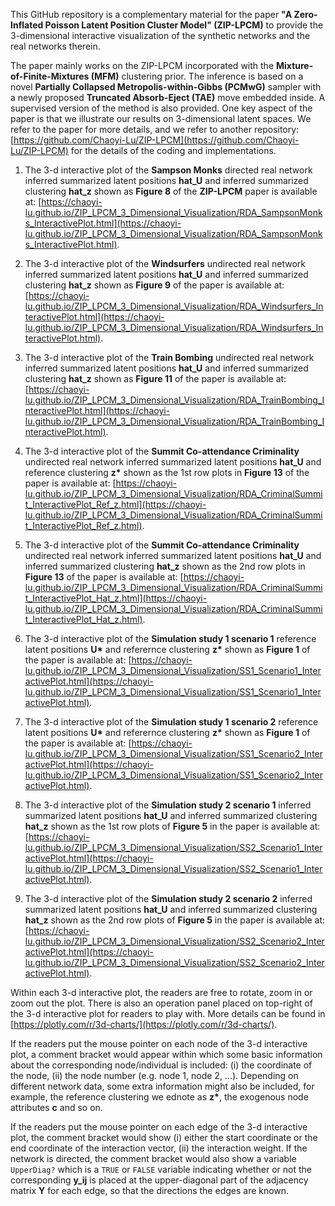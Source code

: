 This GitHub repository is a complementary material for the paper **"A Zero-Inflated Poisson Latent Position Cluster Model" (ZIP-LPCM)** to provide the 3-dimensional interactive visualization of the synthetic networks and the real networks therein. 

The paper mainly works on the ZIP-LPCM incorporated with the **Mixture-of-Finite-Mixtures (MFM)** clustering prior.
The inference is based on a novel **Partially Collapsed Metropolis-within-Gibbs (PCMwG)** sampler with a newly proposed **Truncated Absorb-Eject (TAE)** move embedded inside.
A supervised version of the method is also provided.
One key aspect of the paper is that we illustrate our results on 3-dimensional latent spaces.
We refer to the paper for more details, and we refer to another repository: [https://github.com/Chaoyi-Lu/ZIP-LPCM](https://github.com/Chaoyi-Lu/ZIP-LPCM) for the details of the coding and implementations.

1. The 3-d interactive plot of the **Sampson Monks** directed real network inferred summarized latent positions **hat_U** and inferred summarized clustering **hat_z** shown as **Figure 8** of the **ZIP-LPCM** paper is available at: [https://chaoyi-lu.github.io/ZIP_LPCM_3_Dimensional_Visualization/RDA_SampsonMonks_InteractivePlot.html](https://chaoyi-lu.github.io/ZIP_LPCM_3_Dimensional_Visualization/RDA_SampsonMonks_InteractivePlot.html).

2. The 3-d interactive plot of the **Windsurfers** undirected real network inferred summarized latent positions **hat_U** and inferred summarized clustering **hat_z** shown as **Figure 9** of the paper is available at: [https://chaoyi-lu.github.io/ZIP_LPCM_3_Dimensional_Visualization/RDA_Windsurfers_InteractivePlot.html](https://chaoyi-lu.github.io/ZIP_LPCM_3_Dimensional_Visualization/RDA_Windsurfers_InteractivePlot.html).

3. The 3-d interactive plot of the **Train Bombing** undirected real network inferred summarized latent positions **hat_U** and inferred summarized clustering **hat_z** shown as **Figure 11** of the paper is available at: [https://chaoyi-lu.github.io/ZIP_LPCM_3_Dimensional_Visualization/RDA_TrainBombing_InteractivePlot.html](https://chaoyi-lu.github.io/ZIP_LPCM_3_Dimensional_Visualization/RDA_TrainBombing_InteractivePlot.html).

4. The 3-d interactive plot of the **Summit Co-attendance Criminality** undirected real network inferred summarized latent positions **hat_U** and reference clustering **z\*** shown as the 1st row plots in **Figure 13** of the paper is available at: [https://chaoyi-lu.github.io/ZIP_LPCM_3_Dimensional_Visualization/RDA_CriminalSummit_InteractivePlot_Ref_z.html](https://chaoyi-lu.github.io/ZIP_LPCM_3_Dimensional_Visualization/RDA_CriminalSummit_InteractivePlot_Ref_z.html).

5. The 3-d interactive plot of the **Summit Co-attendance Criminality** undirected real network inferred summarized latent positions **hat_U** and inferred summarized clustering **hat_z** shown as the 2nd row plots in **Figure 13** of the paper is available at: [https://chaoyi-lu.github.io/ZIP_LPCM_3_Dimensional_Visualization/RDA_CriminalSummit_InteractivePlot_Hat_z.html](https://chaoyi-lu.github.io/ZIP_LPCM_3_Dimensional_Visualization/RDA_CriminalSummit_InteractivePlot_Hat_z.html).

6. The 3-d interactive plot of the **Simulation study 1 scenario 1** reference latent positions **U\*** and referernce clustering **z\*** shown as **Figure 1** of the paper is available at: [https://chaoyi-lu.github.io/ZIP_LPCM_3_Dimensional_Visualization/SS1_Scenario1_InteractivePlot.html](https://chaoyi-lu.github.io/ZIP_LPCM_3_Dimensional_Visualization/SS1_Scenario1_InteractivePlot.html).

7. The 3-d interactive plot of the **Simulation study 1 scenario 2** reference latent positions **U\*** and referernce clustering **z\*** shown as **Figure 1** of the paper is available at: [https://chaoyi-lu.github.io/ZIP_LPCM_3_Dimensional_Visualization/SS1_Scenario2_InteractivePlot.html](https://chaoyi-lu.github.io/ZIP_LPCM_3_Dimensional_Visualization/SS1_Scenario2_InteractivePlot.html).

8. The 3-d interactive plot of the **Simulation study 2 scenario 1** inferred summarized latent positions **hat_U** and inferred summarized clustering **hat_z** shown as the 1st row plots of **Figure 5** in the paper is available at: [https://chaoyi-lu.github.io/ZIP_LPCM_3_Dimensional_Visualization/SS2_Scenario1_InteractivePlot.html](https://chaoyi-lu.github.io/ZIP_LPCM_3_Dimensional_Visualization/SS2_Scenario1_InteractivePlot.html).

9. The 3-d interactive plot of the **Simulation study 2 scenario 2** inferred summarized latent positions **hat_U** and inferred summarized clustering **hat_z** shown as the 2nd row plots of **Figure 5** in the paper is available at: [https://chaoyi-lu.github.io/ZIP_LPCM_3_Dimensional_Visualization/SS2_Scenario2_InteractivePlot.html](https://chaoyi-lu.github.io/ZIP_LPCM_3_Dimensional_Visualization/SS2_Scenario2_InteractivePlot.html).

Within each 3-d interactive plot, the readers are free to rotate, zoom in or zoom out the plot.
There is also an operation panel placed on top-right of the 3-d interactive plot for readers to play with.
More details can be found in [https://plotly.com/r/3d-charts/](https://plotly.com/r/3d-charts/).

If the readers put the mouse pointer on each node of the 3-d interactive plot, a comment bracket would appear within which some basic information about the corresponding node/individual is included: (i) the coordinate of the node, (ii) the node number (e.g. node 1, node 2, ...).
Depending on different network data, some extra information might also be included, for example, the reference clustering we ednote as **z\***, the exogenous node attributes **c** and so on.

If the readers put the mouse pointer on each edge of the 3-d interactive plot, the comment bracket would show (i) either the start coordinate or the end coordinate of the interaction vector, (ii) the interaction weight.
If the network is directed, the comment bracket would also show a variable `UpperDiag?` which is a `TRUE` or `FALSE` variable indicating whether or not the corresponding **y_ij** is placed at the upper-diagonal part of the adjacency matrix **Y** for each edge, so that the directions the edges are known.






